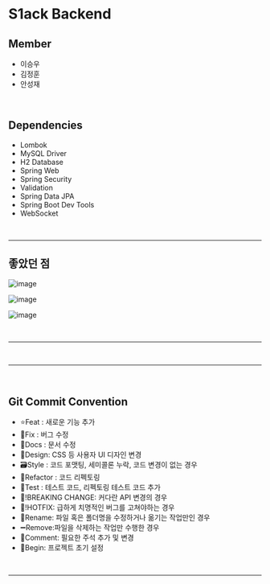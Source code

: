 # S1ack Backend

## Member
- 이승우
- 김정훈
- 안성재

<br/>

## Dependencies
- Lombok
- MySQL Driver
- H2 Database
- Spring Web
- Spring Security
- Validation
- Spring Data JPA
- Spring Boot Dev Tools
- WebSocket

<br/>

---

## 좋았던 점

![image](https://user-images.githubusercontent.com/64416833/200171331-6ed41d62-d828-4a55-9158-869056b6c789.png)

![image](https://user-images.githubusercontent.com/64416833/200171345-923af220-8f0b-470f-bea5-564d0d5d2a2f.png)

![image](https://user-images.githubusercontent.com/64416833/200171354-5903cbab-6e31-4a8e-b388-2122495bf3e9.png)


<br/>

---

<br/>

---

<br/>

##

## Git Commit Convention
- ⭐Feat : 새로운 기능 추가
- 🐛Fix : 버그 수정
- 📝Docs : 문서 수정
- 🎨Design:	CSS 등 사용자 UI 디자인 변경
- 🗃️Style : 코드 포맷팅, 세미콜론 누락, 코드 변경이 없는 경우
- 🔨Refactor : 코드 리펙토링
- 🤝Test : 테스트 코드, 리펙토링 테스트 코드 추가
- 🧐!BREAKING CHANGE: 커다란 API 변경의 경우
- 🚨!HOTFIX: 급하게 치명적인 버그를 고쳐야하는 경우
- 🔧Rename: 파일 혹은 폴더명을 수정하거나 옮기는 작업만인 경우
- ➖Remove:파일을 삭제하는 작업만 수행한 경우
- 📌Comment: 필요한 주석 추가 및 변경
- 🎉Begin: 프로젝트 초기 설정

<br/>

---